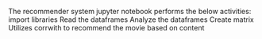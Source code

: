 The recommender system jupyter notebook performs the below activities:
import libraries
Read the dataframes
Analyze the dataframes
Create matrix
Utilizes corrwith to recommend the movie based on content
